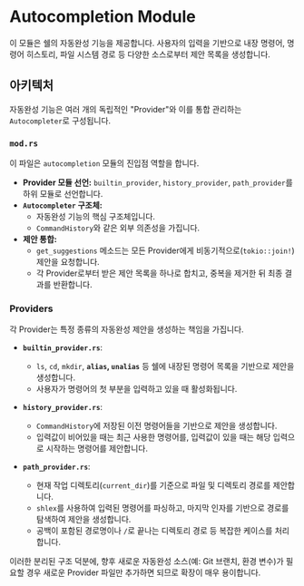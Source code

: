 # Autocompletion Module

이 모듈은 쉘의 자동완성 기능을 제공합니다. 사용자의 입력을 기반으로 내장 명령어, 명령어 히스토리, 파일 시스템 경로 등 다양한 소스로부터 제안 목록을 생성합니다.

## 아키텍처

자동완성 기능은 여러 개의 독립적인 "Provider"와 이를 통합 관리하는 `Autocompleter`로 구성됩니다.

### `mod.rs`

이 파일은 `autocompletion` 모듈의 진입점 역할을 합니다.

-   **Provider 모듈 선언:** `builtin_provider`, `history_provider`, `path_provider`를 하위 모듈로 선언합니다.
-   **`Autocompleter` 구조체:**
    -   자동완성 기능의 핵심 구조체입니다.
    -   `CommandHistory`와 같은 외부 의존성을 가집니다.
-   **제안 통합:**
    -   `get_suggestions` 메소드는 모든 Provider에게 비동기적으로(`tokio::join!`) 제안을 요청합니다.
    -   각 Provider로부터 받은 제안 목록을 하나로 합치고, 중복을 제거한 뒤 최종 결과를 반환합니다.

### Providers

각 Provider는 특정 종류의 자동완성 제안을 생성하는 책임을 가집니다.

-   **`builtin_provider.rs`**:
    -   `ls`, `cd`, `mkdir`, **`alias`, `unalias`** 등 쉘에 내장된 명령어 목록을 기반으로 제안을 생성합니다.
    -   사용자가 명령어의 첫 부분을 입력하고 있을 때 활성화됩니다.

-   **`history_provider.rs`**:
    -   `CommandHistory`에 저장된 이전 명령어들을 기반으로 제안을 생성합니다.
    -   입력값이 비어있을 때는 최근 사용한 명령어를, 입력값이 있을 때는 해당 입력으로 시작하는 명령어를 제안합니다.

-   **`path_provider.rs`**:
    -   현재 작업 디렉토리(`current_dir`)를 기준으로 파일 및 디렉토리 경로를 제안합니다.
    -   `shlex`를 사용하여 입력된 명령어를 파싱하고, 마지막 인자를 기반으로 경로를 탐색하여 제안을 생성합니다.
    -   공백이 포함된 경로명이나 `/`로 끝나는 디렉토리 경로 등 복잡한 케이스를 처리합니다.

이러한 분리된 구조 덕분에, 향후 새로운 자동완성 소스(예: Git 브랜치, 환경 변수)가 필요할 경우 새로운 Provider 파일만 추가하면 되므로 확장이 매우 용이합니다.